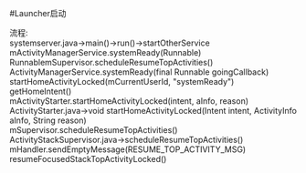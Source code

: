 #Launcher启动  

流程:  
systemserver.java->main()->run()->startOtherService  
    mActivityManagerService.systemReady(Runnable)  
        RunnablemSupervisor.scheduleResumeTopActivities()  
    ActivityManagerService.systemReady(final Runnable goingCallback)  
        startHomeActivityLocked(mCurrentUserId, "systemReady")  
            getHomeIntent()  
            mActivityStarter.startHomeActivityLocked(intent, aInfo, reason)  
            ActivityStarter.java->void startHomeActivityLocked(Intent intent, ActivityInfo aInfo, String reason)  
                mSupervisor.scheduleResumeTopActivities()  
                ActivityStackSupervisor.java->scheduleResumeTopActivities()
                    mHandler.sendEmptyMessage(RESUME_TOP_ACTIVITY_MSG)
                        resumeFocusedStackTopActivityLocked()




